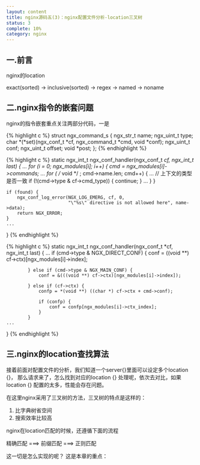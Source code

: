 ```yaml
---
layout: content
title: nginx源码五(3)：nginx配置文件分析-location三叉树
status: 3
complete: 10% 
category: nginx
---
```


## 一.前言

nginx的location


exact(sorted) -> inclusive(sorted) -> regex -> named -> noname


## 二.nginx指令的嵌套问题

nginx的指令嵌套重点关注两部分代码，一是

{% highlight c %}
struct ngx_command_s {
    ngx_str_t             name;
    ngx_uint_t            type;
    char               *(*set)(ngx_conf_t *cf, ngx_command_t *cmd, void *conf);
    ngx_uint_t            conf;
    ngx_uint_t            offset;
    void                 *post;
};
{% endhighlight %}




{% highlight c %}
static ngx_int_t
ngx_conf_handler(ngx_conf_t *cf, ngx_int_t last)
{
    ...
    for (i = 0; ngx_modules[i]; i++) {
        cmd = ngx_modules[i]->commands;
        ...
        for ( /* void */ ; cmd->name.len; cmd++) {
            ...
            // 上下文的类型是否一致
            if (!(cmd->type & cf->cmd_type)) {
                continue;
            }
            ...
        }
    }

    if (found) {
        ngx_conf_log_error(NGX_LOG_EMERG, cf, 0,
                           "\"%s\" directive is not allowed here", name->data);
        return NGX_ERROR;
    }
    ...
}
{% endhighlight %}



{% highlight c %}
static ngx_int_t
ngx_conf_handler(ngx_conf_t *cf, ngx_int_t last)
{
    ...
            if (cmd->type & NGX_DIRECT_CONF) {
                conf = ((void **) cf->ctx)[ngx_modules[i]->index];

            } else if (cmd->type & NGX_MAIN_CONF) {
                conf = &(((void **) cf->ctx)[ngx_modules[i]->index]);

            } else if (cf->ctx) {
                confp = *(void **) ((char *) cf->ctx + cmd->conf);

                if (confp) {
                    conf = confp[ngx_modules[i]->ctx_index];
                }
            }
    ...
}
{% endhighlight %}


## 三.nginx的location查找算法

接着前面对配置文件的分析，我们知道一个server{}里面可以设定多个location {}， 那么请求来了，怎么找到对应的location {} 处理呢，依次去对比，如果location {} 配置的太多，性能会存在问题。

在这里nginx采用了三叉树的方法，三叉树的特点是这样的：

1. 比字典树省空间
2. 搜索效率比较高

nginx在location匹配的时候，还遵循下面的流程

精确匹配  ===> 前缀匹配 ===> 正则匹配

这一切是怎么实现的呢？ 这是本章的重点：

